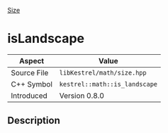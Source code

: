 [Size](index)
# isLandscape
| Aspect | Value |
| --- | --- |
| Source File | `libKestrel/math/size.hpp` |
| C++ Symbol | `kestrel::math::is_landscape` |
| Introduced | Version 0.8.0 |
## Description

